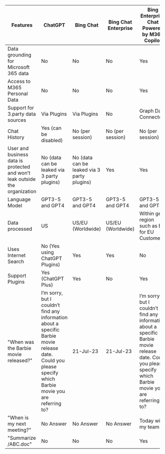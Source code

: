 | Features                                                                                   | ChatGPT                                  | Bing Chat                                | Bing Chat Enterprise                    | Bing Enterprise Chat Powered by M365 Copilot | Copilot Chat / Business Chat                   |
|---------------------------------------------------------------------------------------------|------------------------------------------|------------------------------------------|------------------------------------------|-----------------------------------------------|------------------------------------------------|
| Data grounding for Microsoft 365 data                                                       | No                                       | No                                       | No                                       | Yes                                           | Yes                                            |
| Access to M365 Personal Data                                                                | No                                       | No                                       | No                                       | Yes                                           | Yes                                            |
| Support for 3.party data sources                                                            | Via Plugins                              | Via Plugins                              | No                                       | Graph Data Connectors                          | Graph Data Connectors                           |
| Chat History                                                                                | Yes (can be disabled)                    | No (per session)                         | No (per session)                         | No (per session)                               | Yes                                            |
| User and business data is protected and won’t leak outside the organization                | No (data can be leaked via 3 party plugins) | No (data can be leaked via 3 party plugins) | Yes                                    | Yes                                           | Yes                                            |
| Language Model                                                                              | GPT3-5 and GPT4                          | GPT3-5 and GPT4                          | GPT3-5 and GPT4                          | GPT3-5 and GPT4                               | GPT3-5 and GPT4                                |
| Data processed                                                                              | US                                       | US/EU (Worldwide)                        | US/EU (Worldwide)                        | Within geo region such as EU for EU Customers  | Within geo region such as EU for EU Customers  |
| Uses Internet Search                                                                        | No (Yes using ChatGPT Plugins)           | Yes                                      | Yes                                      | No                                             | No                                             |
| Support Plugins                                                                             | Yes (ChatGPT Plus)                       | Yes                                      | No                                       | Yes                                           | Yes                                            |
| "When was the Barbie movie released?"                                                       | I’m sorry, but I couldn’t find any information about a specific Barbie movie release date. Could you please specify which Barbie movie you are referring to? | 21-Jul-23 | 21-Jul-23 | I’m sorry, but I couldn’t find any information about a specific Barbie movie release date. Could you please specify which Barbie movie you are referring to? | I'm sorry, but I couldn't find any information about a Barbie movie featuring Ryan Gosling. It's possible that there is no such movie. |
| "When is my next meeting?"                                                                  | No Answer                                | No Answer                                | No Answer                                | Today with my team                              | Today with my team                               |
| "Summarize /ABC.doc"                                                                        | No                                       | No                                       | No                                       | Yes                                           | Yes                                            |
